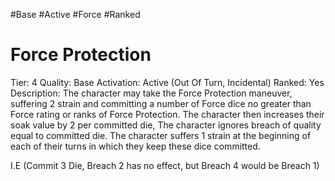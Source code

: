 #Base 
#Active 
#Force 
#Ranked 

# Force Protection
Tier: 4
Quality: Base
Activation: Active (Out Of Turn, Incidental)
Ranked: Yes
Description: The character may take the Force Protection maneuver, suffering 2 strain and committing a number of Force dice no greater than Force rating or ranks of Force Protection. The character then increases their soak value by 2 per committed die, The character ignores breach of quality equal to committed die. The character suffers 1 strain at the beginning of each of their turns in which they keep these dice committed.


I.E (Commit 3 Die, Breach 2 has no effect, but Breach 4 would be Breach 1)

